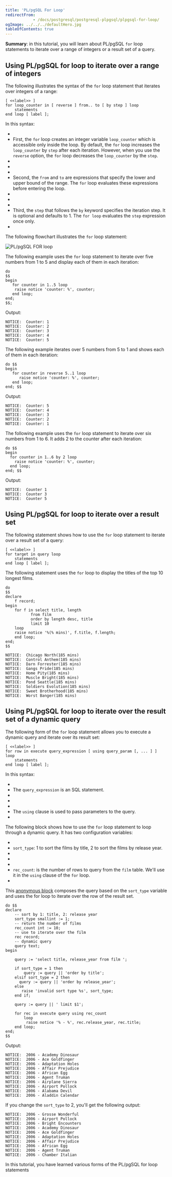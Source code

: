 ```yaml
---
title: 'PL/pgSQL For Loop'
redirectFrom: 
            - /docs/postgresql/postgresql-plpgsql/plpgsql-for-loop/
ogImage: ../../../defaultHero.jpg
tableOfContents: true
---
```



**Summary**: in this tutorial, you will learn about PL/pgSQL `for` loop statements to iterate over a range of integers or a result set of a query.





## Using PL/pgSQL for loop to iterate over a range of integers





The following illustrates the syntax of the `for` loop statement that iterates over integers of a range:





```
[ <<label>> ]
for loop_counter in [ reverse ] from.. to [ by step ] loop
    statements
end loop [ label ];
```





In this syntax:





- 
- First, the `for` loop creates an integer variable `loop_counter` which is accessible only inside the loop. By default, the `for` loop increases the `loop_counter` by `step` after each iteration. However, when you use the `reverse` option, the `for` loop decreases the `loop_counter` by the `step`.
- 
-
- 
- Second, the `from` and `to` are expressions that specify the lower and upper bound of the range. The `for` loop evaluates these expressions before entering the loop.
- 
-
- 
- Third, the `step` that follows the `by` keyword specifies the iteration step. It is optional and defaults to 1. The `for loop` evaluates the `step` expression once only.
- 





The following flowchart illustrates the `for` loop statement:





![PL/pgSQL FOR loop](https://www.postgresqltutorial.com/wp-content/uploads/2015/09/plpgsql-FOR-loop.png)





The following example uses the `for` loop statement to iterate over five numbers from 1 to 5 and display each of them in each iteration:





```
do
$$
begin
   for counter in 1..5 loop
	raise notice 'counter: %', counter;
   end loop;
end;
$$;
```





Output:





```
NOTICE:  Counter: 1
NOTICE:  Counter: 2
NOTICE:  Counter: 3
NOTICE:  Counter: 4
NOTICE:  Counter: 5
```





The following example iterates over 5 numbers from 5 to 1 and shows each of them in each iteration:





```
do $$
begin
   for counter in reverse 5..1 loop
      raise notice 'counter: %', counter;
   end loop;
end; $$
```





Output:





```
NOTICE:  Counter: 5
NOTICE:  Counter: 4
NOTICE:  Counter: 3
NOTICE:  Counter: 2
NOTICE:  Counter: 1
```





The following example uses the `for` loop statement to iterate over six numbers from 1 to 6. It adds 2 to the counter after each iteration:





```
do $$
begin
  for counter in 1..6 by 2 loop
    raise notice 'counter: %', counter;
  end loop;
end; $$
```





Output:





```
NOTICE:  Counter 1
NOTICE:  Counter 3
NOTICE:  Counter 5
```





## Using PL/pgSQL for loop to iterate over a result set





The following statement shows how to use the `for` loop statement to iterate over a result set of a query:





```
[ <<label>> ]
for target in query loop
    statements
end loop [ label ];
```





The following statement uses the `for` loop to display the titles of the top 10 longest films.





```
do
$$
declare
    f record;
begin
    for f in select title, length
	       from film
	       order by length desc, title
	       limit 10
    loop
	raise notice '%(% mins)', f.title, f.length;
    end loop;
end;
$$
```





```
NOTICE:  Chicago North(185 mins)
NOTICE:  Control Anthem(185 mins)
NOTICE:  Darn Forrester(185 mins)
NOTICE:  Gangs Pride(185 mins)
NOTICE:  Home Pity(185 mins)
NOTICE:  Muscle Bright(185 mins)
NOTICE:  Pond Seattle(185 mins)
NOTICE:  Soldiers Evolution(185 mins)
NOTICE:  Sweet Brotherhood(185 mins)
NOTICE:  Worst Banger(185 mins)
```





## Using PL/pgSQL for loop to iterate over the result set of a dynamic query





The following form of the `for` loop statement allows you to execute a dynamic query and iterate over its result set:





```
[ <<label>> ]
for row in execute query_expression [ using query_param [, ... ] ]
loop
    statements
end loop [ label ];
```





In this syntax:





- 
- The `query_expression` is an SQL statement.
- 
-
- 
- The `using` clause is used to pass parameters to the query.
- 





The following block shows how to use the `for` loop statement to loop through a dynamic query. It has two configuration variables:





- 
- `sort_type`: 1 to sort the films by title, 2 to sort the films by release year.
- 
-
- 
- `rec_count`: is the number of rows to query from the `film` table. We'll use it in the `using` clause of the `for` loop.
- 





This [anonymous block](https://www.postgresqltutorial.com/postgresql-plpgsql/plpgsql-block-structure/) composes the query based on the `sort_type` variable and uses the for loop to iterate over the row of the result set.





```
do $$
declare
    -- sort by 1: title, 2: release year
    sort_type smallint := 1;
	-- return the number of films
	rec_count int := 10;
	-- use to iterate over the film
	rec record;
	-- dynamic query
    query text;
begin

	query := 'select title, release_year from film ';

	if sort_type = 1 then
		query := query || 'order by title';
	elsif sort_type = 2 then
	  query := query || 'order by release_year';
	else
	   raise 'invalid sort type %s', sort_type;
	end if;

	query := query || ' limit $1';

	for rec in execute query using rec_count
        loop
	     raise notice '% - %', rec.release_year, rec.title;
	end loop;
end;
$$
```





Output:





```
NOTICE:  2006 - Academy Dinosaur
NOTICE:  2006 - Ace Goldfinger
NOTICE:  2006 - Adaptation Holes
NOTICE:  2006 - Affair Prejudice
NOTICE:  2006 - African Egg
NOTICE:  2006 - Agent Truman
NOTICE:  2006 - Airplane Sierra
NOTICE:  2006 - Airport Pollock
NOTICE:  2006 - Alabama Devil
NOTICE:  2006 - Aladdin Calendar
```





If you change the `sort_type` to 2, you'll get the following output:





```
NOTICE:  2006 - Grosse Wonderful
NOTICE:  2006 - Airport Pollock
NOTICE:  2006 - Bright Encounters
NOTICE:  2006 - Academy Dinosaur
NOTICE:  2006 - Ace Goldfinger
NOTICE:  2006 - Adaptation Holes
NOTICE:  2006 - Affair Prejudice
NOTICE:  2006 - African Egg
NOTICE:  2006 - Agent Truman
NOTICE:  2006 - Chamber Italian
```





In this tutorial, you have learned various forms of the PL/pgSQL for loop statements


